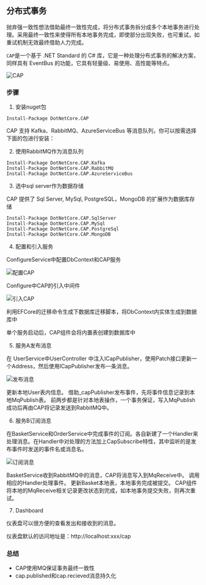 ## 分布式事务

抛弃强一致性想法借助最终一致性完成，将分布式事务拆分成多个本地事务进行处理。采用最终一致性来使得所有本地事务完成，即使部分出现失败，也可重试，如重试机制无效最终借助人力完成。

``` CAP ```是一个基于 .NET Standard 的 C# 库，它是一种处理分布式事务的解决方案，同样具有 EventBus 的功能，它具有轻量级、易使用、高性能等特点。

![CAP](https://img2018.cnblogs.com/blog/391160/201912/391160-20191203210741240-475192699.png)


### 步骤

1. 安装nuget包

```shell
Install-Package DotNetCore.CAP
```

CAP 支持 Kafka、RabbitMQ、AzureServiceBus 等消息队列，你可以按需选择下面的包进行安装：


2. 使用RabbitMQ作为消息队列

```shell
Install-Package DotNetCore.CAP.Kafka
Install-Package DotNetCore.CAP.RabbitMQ
Install-Package DotNetCore.CAP.AzureServiceBus
```

3. 选中sql server作为数据存储

CAP 提供了 Sql Server, MySql, PostgreSQL，MongoDB 的扩展作为数据库存储

```shell
Install-Package DotNetCore.CAP.SqlServer
Install-Package DotNetCore.CAP.MySql
Install-Package DotNetCore.CAP.PostgreSql
Install-Package DotNetCore.CAP.MongoDB
```


4. 配置和引入服务

ConfigureService中配置DbContext和CAP服务

![配置CAP](https://img2020.cnblogs.com/blog/1133736/202104/1133736-20210427212800643-2121223657.png)

Configure中CAP的引入中间件

![引入CAP](https://img2020.cnblogs.com/blog/1133736/202104/1133736-20210427212800996-201121861.png)


利用EFCore的迁移命令生成下数据库迁移脚本，将DbContext内实体生成到数据库中

单个服务启动后，CAP组件会将内置表创建到数据库中

5. 服务A发布消息

在 UserService中UserController 中注入ICapPublisher，使用Patch接口更新一个Address，然后使用ICapPublisher发布一条消息。

![发布消息](https://img2020.cnblogs.com/blog/1133736/202104/1133736-20210427212801762-96447168.png)


更新本地User表内信息。
借助_capPublisher发布事件，先将事件信息记录到本地MqPublish表。
前两步都是针对本地表操作，一个事务保证，写入MqPublish成功后再由CAP将记录发送到RabbitMQ中。


6. 服务B订阅消息

在BasketService和OrderService中完成事件的订阅。各自新建了一个Handler来处理消息。在Handler中对处理的方法加上CapSubscribe特性，其中监听的是发布事件时发送的事件名或消息名。

![订阅消息](https://img2020.cnblogs.com/blog/1133736/202104/1133736-20210427212802111-674096625.png)

BasketService收到RabbitMQ中的消息，CAP将消息写入到MqReceive中。
调用相应的Handler处理事件。
更新Basket本地表，本地事务完成被提交。
CAP组件将本地的MqReceive相关记录更改状态到完成，如本地事务提交失败，则再次重试。


7. Dashboard

仪表盘可以很方便的查看发出和接收到的消息。

仪表盘默认的访问地址是：http://localhost:xxx/cap


### 总结

* CAP使用MQ保证事务最终一致性
* cap.published和cap.recieved消息持久化

<!-- TODO源码 -->